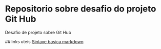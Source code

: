 # Repositorio sobre desafio do projeto Git Hub
Desafio de projeto sobre Git Hub

##links uteis 
[Sintaxe basica markdown](https://docs.pipz.com/central-de-ajuda/learning-center/guia-basico-de-markdown#open)
